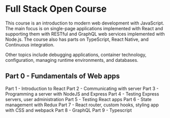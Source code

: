 # Full Stack Open Course
This course is an introduction to modern web development with JavaScript. The main focus is on single-page applications implemented with React and supporting them with RESTful and GraphQL web services implemented with Node.js. The course also has parts on TypeScript, React Native, and Continuous integration.

Other topics include debugging applications, container technology, configuration, managing runtime environments, and databases.

## Part 0 - Fundamentals of Web apps
Part 1 - Introduction to React
Part 2 - Communicating with server
Part 3 - Programming a server with NodeJS and Express
Part 4 - Testing Express servers, user administration
Part 5 - Testing React apps
Part 6 - State management with Redux
Part 7 - React router, custom hooks, styling app with CSS and webpack
Part 8 - GraphQL
Part 9 - Typescript
